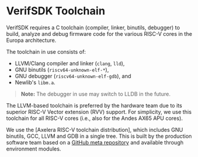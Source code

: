 # VerifSDK Toolchain

VerifSDK requires a C toolchain (compiler, linker, binutils, debugger) to build, analyze and debug firmware code for the various RISC-V cores in the Europa architecture.

The toolchain in use consists of:
* LLVM/Clang compiler and linker (`clang`, `lld`),
* GNU binutils (`riscv64-unknown-elf-*`),
* GNU debugger (`riscv64-unknown-elf-gdb`), and
* Newlib's `libm.a`.

> **Note:** The debugger in use may switch to LLDB in the future.

The LLVM-based toolchain is preferred by the hardware team due to its superior RISC-V Vector extension (RVV) support.
For simplicity, we use this toolchain for all RISC-V cores (i.e., also for the Andes AX65 APU cores).

We use the [Axelera RISC-V toolchain distribution], which includes GNU binutils, GCC, LLVM and GDB in a single tree.
This is built by the production software team based on a [GitHub meta repository](https://github.com/axelera-ai/tools.riscv-toolchain) and available through environment modules.
